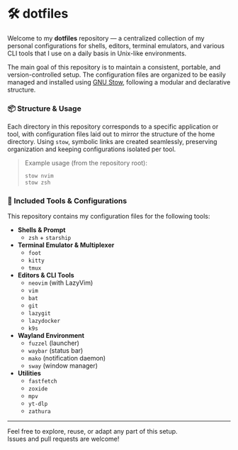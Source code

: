 # 🛠️ dotfiles

Welcome to my **dotfiles** repository — a centralized collection of my personal configurations for shells, editors, terminal emulators, and various CLI tools that I use on a daily basis in Unix-like environments.

The main goal of this repository is to maintain a consistent, portable, and version-controlled setup. The configuration files are organized to be easily managed and installed using [GNU Stow](https://www.gnu.org/software/stow/), following a modular and declarative structure.

### 📦 Structure & Usage

Each directory in this repository corresponds to a specific application or tool, with configuration files laid out to mirror the structure of the home directory. Using `stow`, symbolic links are created seamlessly, preserving organization and keeping configurations isolated per tool.

> Example usage (from the repository root):
> ```bash
> stow nvim
> stow zsh
> ```

### 🧩 Included Tools & Configurations

This repository contains my configuration files for the following tools:

- **Shells & Prompt**
  - `zsh` + `starship`
- **Terminal Emulator & Multiplexer**
  - `foot`
  - `kitty`
  - `tmux`
- **Editors & CLI Tools**
  - `neovim` (with LazyVim)
  - `vim`
  - `bat`
  - `git`
  - `lazygit`
  - `lazydocker`
  - `k9s`
- **Wayland Environment**
  - `fuzzel` (launcher)
  - `waybar` (status bar)
  - `mako` (notification daemon)
  - `sway` (window manager)
- **Utilities**
  - `fastfetch`
  - `zoxide`
  - `mpv`
  - `yt-dlp`
  - `zathura`

---

Feel free to explore, reuse, or adapt any part of this setup.  
Issues and pull requests are welcome!
